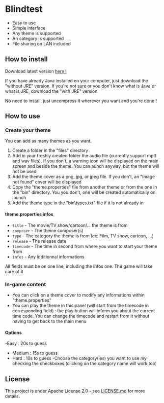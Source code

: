 # Blindtest
* Easy to use
* Simple interface
* Any theme is supported
* An category is supported
* File sharing on LAN included

## How to install

Download latest version [here !](https://github.com/Gildur7161/Blindtest/releases)

If you have already Java installed on your computer, just download the "without JRE" version. If you're not sure or you don't know what is Java or what is JRE, download the "with JRE" version.

No need to install, just uncompress it wherever you want and you're done !

## How to use

### Create your theme

You can add as many themes as you want. 
1) Create a folder in the "files" directory
2) Add in your freshly created folder the audio file (currently support mp3 and wav files). If you don't, a warning icon will be displayed on the main screen and beside the theme. You can aunch anyway, but the theme will not be used
3) Add the theme cover as a png, jpg, or jpeg file. If you don't, an "Image not found" cover will be displayed
4) Copy the "theme.properties" file from another theme or from the one in the "bin" directory. You you don't, one will be created automatically on launch
5) Add the theme type in the "bin\types.txt" file if it is not already in 

#### theme.properties infos

- `title` - The movie/TV show/cartoon/... the theme is from
- `composer` - The theme composer(s)
- `type` - The category the theme is from (ex: Film, TV show, cartoon, ...)
- `release` - The release date
- `timecode` - The time in second from where you want to start your theme from
- `infos` - Any idditionnal informations

All fields must be on one line, including the infos one. The game will take care of it

### In-game content

- You can click on a theme cover to modify any informations within "theme.properties"
- You can play the theme in this panel (will start from the timecode in corresponding field) : the play button will inform you about the current time code. You can change the timecode and restart from it without having to get back to the main menu

#### Options

-Easy : 20s to guess
- Medium : 15s to guess
- Hard : 10s to guess
-Choose the category(ies) you want to use my checking the checkboxes (clicking on the category name will work too)


## License

This project is under Apache License 2.0 - see [LICENSE.md](LICENSE.md) for more details.
